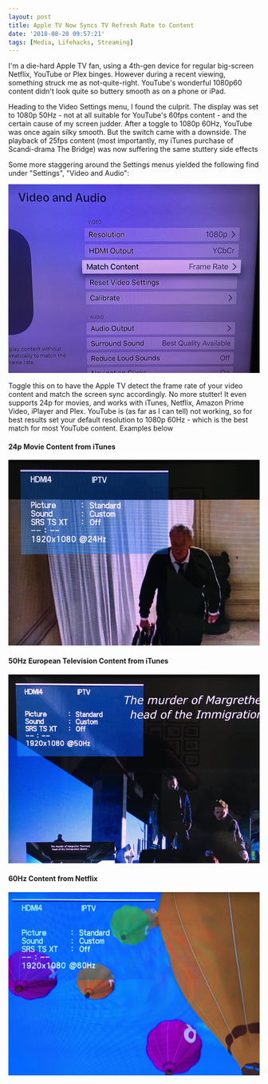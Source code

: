 ```yaml
---
layout: post
title: Apple TV Now Syncs TV Refresh Rate to Content
date: '2018-08-20 09:57:21'
tags: [Media, Lifehacks, Streaming]
---
```


I'm a die-hard Apple TV fan, using a 4th-gen device for regular big-screen Netflix, YouTube or Plex binges. However during a recent viewing, something struck me as not-quite-right. YouTube's wonderful 1080p60 content didn't look quite so buttery smooth as on a phone or iPad.

Heading to the Video Settings menu, I found the culprit. The display was set to 1080p 50Hz - not at all suitable for YouTube's 60fps content - and the certain cause of my screen judder. After a toggle to 1080p 60Hz, YouTube was once again silky smooth. But the switch came with a downside. The playback of 25fps content (most importantly, my iTunes purchase of Scandi-drama The Bridge) was now suffering the same stuttery side effects

Some more staggering around the Settings menus yielded the following find under "Settings", "Video and Audio":

![](/img/posts/apple-tv-match-content.jpeg)

Toggle this on to have the Apple TV detect the frame rate of your video content and match the screen sync accordingly. No more stutter! It even supports 24p for movies, and works with iTunes, Netflix, Amazon Prime Video, iPlayer and Plex. YouTube is (as far as I can tell) not working, so for best results set your default resolution to 1080p 60Hz - which is the best match for most YouTube content. Examples below

#### 24p Movie Content from iTunes

![](/img/posts/apple-tv-24hz-content.jpeg)

#### 50Hz European Television Content from iTunes

![](/img/posts/apple-tv-50hz-content.jpeg)

#### 60Hz Content from Netflix

![](/img/posts/apple-tv-60hz-content.jpeg)
